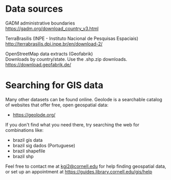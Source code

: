 Data sources
============

GADM administrative boundaries \
<https://gadm.org/download_country_v3.html>

TerraBrasilis (INPE - Instituto Nacional de Pesquisas Espaciais) \
<http://terrabrasilis.dpi.inpe.br/en/download-2/>

OpenStreetMap data extracts (Geofabrik) \
Downloads by country/state.  Use the .shp.zip downloads. \
<https://download.geofabrik.de/>



Searching for GIS data
======================

Many other datasets can be found online.  Geolode is a searchable catalog of websites that offer free, open geospatial data:
* <https://geolode.org/>

If you don't find what you need there, try searching the web for combinations like:
* brazil gis data
* brazil sig dados (Portuguese)
* brazil shapefile
* brazil shp

Feel free to contact me at kgj2@cornell.edu for help finding geospatial data, or set up an appointment at <https://guides.library.cornell.edu/gis/help>
